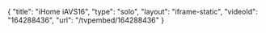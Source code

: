 {
    "title": "iHome iAVS16",
    "type": "solo",
    "layout": "iframe-static",
    "videoId": "164288436",
    "url": "\/tvpembed\/164288436"
}